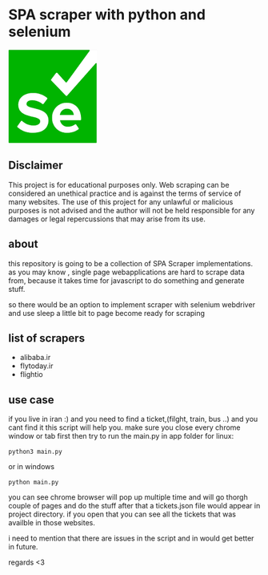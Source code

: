 # SPA scraper with python and selenium

![Selenium image](selenium.png)

## Disclaimer

This project is for educational purposes only. Web scraping can be considered an unethical practice and is against the
terms of service of many websites. The use of this project for any unlawful or malicious purposes is not advised and the
author will not be held responsible for any damages or legal repercussions that may arise from its use.

## about

this repository is going to be a collection of SPA Scraper  implementations. as you may know , single page webapplications
are hard to scrape data from, because it takes time for javascript to do something and generate stuff.

so there would be an option to implement scraper with selenium webdriver and use sleep a little bit to page become ready
for scraping

## list of scrapers

- alibaba.ir
- flytoday.ir
- flightio
  
## use case
if you live in iran :) and you need to find a ticket,(filght, train, bus ..) and you cant find it
this script will help you.
make sure you close every chrome window or tab first then try to run the main.py in app folder
for linux:
```
python3 main.py
```
or in windows
```
python main.py
```
you can see chrome browser will pop up multiple time and will go thorgh couple of pages and do the stuff
after that a tickets.json file would appear in project directory.
if you open that you can see all the tickets that was availble in those websites.

i need to mention that there are issues in the script and in would get better in future.

regards <3


